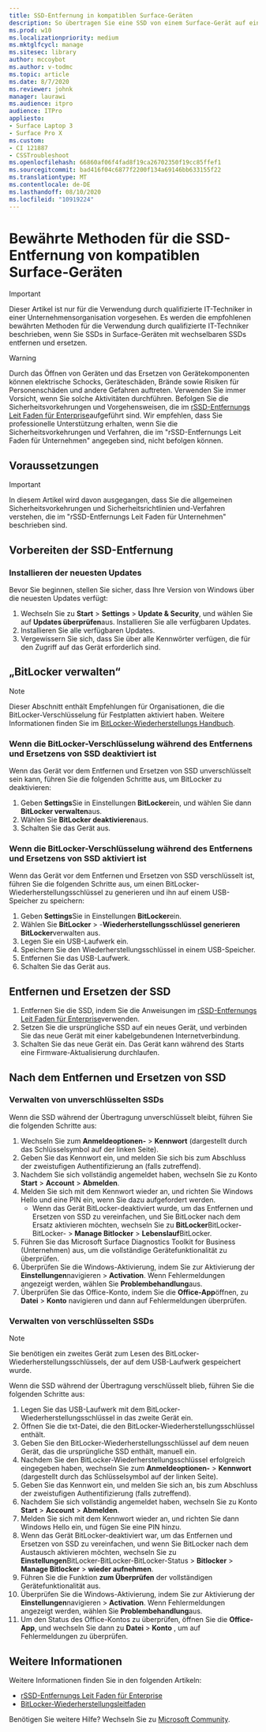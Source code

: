 ```yaml
---
title: SSD-Entfernung in kompatiblen Surface-Geräten
description: So übertragen Sie eine SSD von einem Surface-Gerät auf ein anderes.
ms.prod: w10
ms.localizationpriority: medium
ms.mktglfcycl: manage
ms.sitesec: library
author: mccoybot
ms.author: v-todmc
ms.topic: article
ms.date: 8/7/2020
ms.reviewer: johnk
manager: laurawi
ms.audience: itpro
audience: ITPro
appliesto:
- Surface Laptop 3
- Surface Pro X
ms.custom:
- CI 121887
- CSSTroubleshoot
ms.openlocfilehash: 66860af06f4fad8f19ca26702350f19cc85ffef1
ms.sourcegitcommit: bad416f04c6877f2200f134a69146bb633155f22
ms.translationtype: MT
ms.contentlocale: de-DE
ms.lasthandoff: 08/10/2020
ms.locfileid: "10919224"
---
```

# Bewährte Methoden für die SSD-Entfernung von kompatiblen Surface-Geräten

> [!IMPORTANT]
> Dieser Artikel ist nur für die Verwendung durch qualifizierte IT-Techniker in einer Unternehmensorganisation vorgesehen. Es werden die empfohlenen bewährten Methoden für die Verwendung durch qualifizierte IT-Techniker beschrieben, wenn Sie SSDs in Surface-Geräten mit wechselbaren SSDs entfernen und ersetzen. 

> [!WARNING]
> Durch das Öffnen von Geräten und das Ersetzen von Gerätekomponenten können elektrische Schocks, Geräteschäden, Brände sowie Risiken für Personenschäden und andere Gefahren auftreten.  Verwenden Sie immer Vorsicht, wenn Sie solche Aktivitäten durchführen. Befolgen Sie die Sicherheitsvorkehrungen und Vorgehensweisen, die im [rSSD-Entfernungs Leit Faden für Enterprise](https://www.microsoft.com/download/100440)aufgeführt sind. Wir empfehlen, dass Sie professionelle Unterstützung erhalten, wenn Sie die Sicherheitsvorkehrungen und Verfahren, die im "rSSD-Entfernungs Leit Faden für Unternehmen" angegeben sind, nicht befolgen können.

## Voraussetzungen

> [!IMPORTANT]
> In diesem Artikel wird davon ausgegangen, dass Sie die allgemeinen Sicherheitsvorkehrungen und Sicherheitsrichtlinien und-Verfahren verstehen, die im "rSSD-Entfernungs Leit Faden für Unternehmen" beschrieben sind.

## Vorbereiten der SSD-Entfernung 

### Installieren der neuesten Updates 

Bevor Sie beginnen, stellen Sie sicher, dass Ihre Version von Windows über die neuesten Updates verfügt:

1.  Wechseln Sie zu **Start**  >  **Settings**  >  **Update & Security**, und wählen Sie auf **Updates überprüfen**aus. Installieren Sie alle verfügbaren Updates. 
2. Installieren Sie alle verfügbaren Updates.
3. Vergewissern Sie sich, dass Sie über alle Kennwörter verfügen, die für den Zugriff auf das Gerät erforderlich sind.  
 
## „BitLocker verwalten“ 

> [!NOTE]
> Dieser Abschnitt enthält Empfehlungen für Organisationen, die die BitLocker-Verschlüsselung für Festplatten aktiviert haben. Weitere Informationen finden Sie im [BitLocker-Wiederherstellungs Handbuch](https://docs.microsoft.com/windows/security/information-protection/bitlocker/bitlocker-recovery-guide-plan). 

### Wenn die BitLocker-Verschlüsselung während des Entfernens und Ersetzens von SSD deaktiviert ist

Wenn das Gerät vor dem Entfernen und Ersetzen von SSD unverschlüsselt sein kann, führen Sie die folgenden Schritte aus, um BitLocker zu deaktivieren:

1.  Geben **Settings**Sie in Einstellungen **BitLocker**ein, und wählen Sie dann **BitLocker verwalten**aus. 
2.  Wählen Sie **BitLocker deaktivieren**aus. 
3.  Schalten Sie das Gerät aus. 

### Wenn die BitLocker-Verschlüsselung während des Entfernens und Ersetzens von SSD aktiviert ist

Wenn das Gerät vor dem Entfernen und Ersetzen von SSD verschlüsselt ist, führen Sie die folgenden Schritte aus, um einen BitLocker-Wiederherstellungsschlüssel zu generieren und ihn auf einem USB-Speicher zu speichern:

1.  Geben **Settings**Sie in Einstellungen **BitLocker**ein.
2. Wählen Sie **BitLocker**  > -**Wiederherstellungsschlüssel generieren BitLocker**verwalten aus.
2.  Legen Sie ein USB-Laufwerk ein. 
3.  Speichern Sie den Wiederherstellungsschlüssel in einem USB-Speicher.  
4.  Entfernen Sie das USB-Laufwerk.  
5.  Schalten Sie das Gerät aus. 

## Entfernen und Ersetzen der SSD 

1.  Entfernen Sie die SSD, indem Sie die Anweisungen im [rSSD-Entfernungs Leit Faden für Enterprise](https://www.microsoft.com/download/100440)verwenden. 
2. Setzen Sie die ursprüngliche SSD auf ein neues Gerät, und verbinden Sie das neue Gerät mit einer kabelgebundenen Internetverbindung.
2.  Schalten Sie das neue Gerät ein. Das Gerät kann während des Starts eine Firmware-Aktualisierung durchlaufen.  
 
## Nach dem Entfernen und Ersetzen von SSD

### Verwalten von unverschlüsselten SSDs 

Wenn die SSD während der Übertragung unverschlüsselt bleibt, führen Sie die folgenden Schritte aus: 

1.  Wechseln Sie zum **Anmeldeoptionen-**  >  **Kennwort** (dargestellt durch das Schlüsselsymbol auf der linken Seite).  
2.  Geben Sie das Kennwort ein, und melden Sie sich bis zum Abschluss der zweistufigen Authentifizierung an (falls zutreffend).
3.  Nachdem Sie sich vollständig angemeldet haben, wechseln Sie zu Konto **Start**  >  **Account**  >  **Abmelden**.  
4.  Melden Sie sich mit dem Kennwort wieder an, und richten Sie Windows Hello und eine PIN ein, wenn Sie dazu aufgefordert werden. 
    - Wenn das Gerät BitLocker-deaktiviert wurde, um das Entfernen und Ersetzen von SSD zu vereinfachen, und Sie BitLocker nach dem Ersatz aktivieren möchten, wechseln Sie zu **BitLocker**BitLocker-BitLocker-  >  **Manage Bitlocker**  >  **Lebenslauf**BitLocker.  
6.  Führen Sie das Microsoft Surface Diagnostics Toolkit for Business (Unternehmen) aus, um die vollständige Gerätefunktionalität zu überprüfen.  
7.  Überprüfen Sie die Windows-Aktivierung, indem Sie zur Aktivierung der **Einstellungen**navigieren  >  **Activation**.  Wenn Fehlermeldungen angezeigt werden, wählen Sie **Problembehandlung**aus. 
8.  Überprüfen Sie das Office-Konto, indem Sie die **Office-App**öffnen, zu **Datei**  >  **Konto** navigieren und dann auf Fehlermeldungen überprüfen.  

### Verwalten von verschlüsselten SSDs 

> [!NOTE]
> Sie benötigen ein zweites Gerät zum Lesen des BitLocker-Wiederherstellungsschlüssels, der auf dem USB-Laufwerk gespeichert wurde. 

Wenn die SSD während der Übertragung verschlüsselt blieb, führen Sie die folgenden Schritte aus:

1.  Legen Sie das USB-Laufwerk mit dem BitLocker-Wiederherstellungsschlüssel in das zweite Gerät ein. 
2.  Öffnen Sie die txt-Datei, die den BitLocker-Wiederherstellungsschlüssel enthält. 
3.  Geben Sie den BitLocker-Wiederherstellungsschlüssel auf dem neuen Gerät, das die ursprüngliche SSD enthält, manuell ein.  
4.  Nachdem Sie den BitLocker-Wiederherstellungsschlüssel erfolgreich eingegeben haben, wechseln Sie zum **Anmeldeoptionen-**  >  **Kennwort** (dargestellt durch das Schlüsselsymbol auf der linken Seite).  
5.  Geben Sie das Kennwort ein, und melden Sie sich an, bis zum Abschluss der zweistufigen Authentifizierung (falls zutreffend).
6.  Nachdem Sie sich vollständig angemeldet haben, wechseln Sie zu Konto **Start**  >  **Account**  >  **Abmelden**.  
7.  Melden Sie sich mit dem Kennwort wieder an, und richten Sie dann Windows Hello ein, und fügen Sie eine PIN hinzu. 
8.  Wenn das Gerät BitLocker-deaktiviert war, um das Entfernen und Ersetzen von SSD zu vereinfachen, und wenn Sie BitLocker nach dem Austausch aktivieren möchten, wechseln Sie zu **Einstellungen**BitLocker-BitLocker-BitLocker-Status  >  **Bitlocker**  >  **Manage Bitlocker**  >  **wieder aufnehmen**.  
9.  Führen Sie die Funktion **zum Überprüfen** der vollständigen Gerätefunktionalität aus.  
10. Überprüfen Sie die Windows-Aktivierung, indem Sie zur Aktivierung der **Einstellungen**navigieren  >  **Activation**.  Wenn Fehlermeldungen angezeigt werden, wählen Sie **Problembehandlung**aus.
11. Um den Status des Office-Kontos zu überprüfen, öffnen Sie die **Office-App**, und wechseln Sie dann zu **Datei**  >  **Konto** , um auf Fehlermeldungen zu überprüfen.

## Weitere Informationen 

Weitere Informationen finden Sie in den folgenden Artikeln:

- [rSSD-Entfernungs Leit Faden für Enterprise](https://www.microsoft.com/download/100440)
- [BitLocker-Wiederherstellungsleitfaden](https://docs.microsoft.com/windows/security/information-protection/bitlocker/bitlocker-recovery-guide-plan)

Benötigen Sie weitere Hilfe? Wechseln Sie zu [Microsoft Community](https://answers.microsoft.com/).